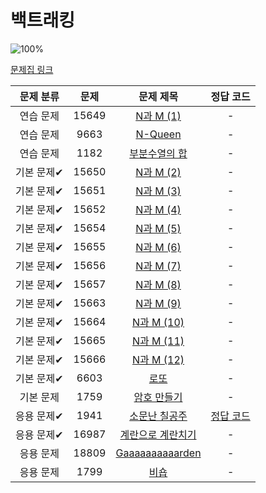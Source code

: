 # 백트래킹

![100%](https://progress-bar.dev/1/?scale=20&title=progress&width=500&color=babaca&suffix=/20)

[문제집 링크](https://www.acmicpc.net/workbook/view/7315)

| 문제 분류 | 문제 | 문제 제목 | 정답 코드 |
| :--: | :--: | :--: | :--: |
| 연습 문제 | 15649 | [N과 M (1)](https://www.acmicpc.net/problem/15649) | - |
| 연습 문제 | 9663 | [N-Queen](https://www.acmicpc.net/problem/9663) | - |
| 연습 문제 | 1182 | [부분수열의 합](https://www.acmicpc.net/problem/1182) | - |
| 기본 문제✔ | 15650 | [N과 M (2)](https://www.acmicpc.net/problem/15650) | - |
| 기본 문제✔ | 15651 | [N과 M (3)](https://www.acmicpc.net/problem/15651) | - |
| 기본 문제✔ | 15652 | [N과 M (4)](https://www.acmicpc.net/problem/15652) | - |
| 기본 문제✔ | 15654 | [N과 M (5)](https://www.acmicpc.net/problem/15654) | - |
| 기본 문제✔ | 15655 | [N과 M (6)](https://www.acmicpc.net/problem/15655) | - |
| 기본 문제✔ | 15656 | [N과 M (7)](https://www.acmicpc.net/problem/15656) | - |
| 기본 문제✔ | 15657 | [N과 M (8)](https://www.acmicpc.net/problem/15657) | - |
| 기본 문제✔ | 15663 | [N과 M (9)](https://www.acmicpc.net/problem/15663) | - |
| 기본 문제✔ | 15664 | [N과 M (10)](https://www.acmicpc.net/problem/15664) | - |
| 기본 문제✔ | 15665 | [N과 M (11)](https://www.acmicpc.net/problem/15665) | - |
| 기본 문제✔ | 15666 | [N과 M (12)](https://www.acmicpc.net/problem/15666) | - |
| 기본 문제✔ | 6603 | [로또](https://www.acmicpc.net/problem/6603) | - |
| 기본 문제 | 1759 | [암호 만들기](https://www.acmicpc.net/problem/1759) | - |
| 응용 문제✔ | 1941 | [소문난 칠공주](https://www.acmicpc.net/problem/1941) | [정답 코드](../0x0C/solutions/1941.py) |
| 응용 문제✔ | 16987 | [계란으로 계란치기](https://www.acmicpc.net/problem/16987) | - |
| 응용 문제 | 18809 | [Gaaaaaaaaaarden](https://www.acmicpc.net/problem/18809) | - |
| 응용 문제 | 1799 | [비숍](https://www.acmicpc.net/problem/1799) | - |

